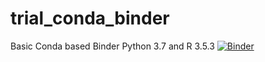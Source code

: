 # trial_conda_binder
Basic Conda based Binder
Python 3.7 and R 3.5.3
[![Binder](https://mybinder.org/badge_logo.svg)](https://mybinder.org/v2/gh/Motilal-Uttarkabat/trial_conda_binder/tree/py37_r353)
